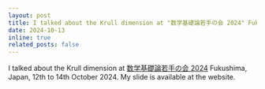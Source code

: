 ```yaml
---
layout: post
title: I talked about the Krull dimension at "数学基礎論若手の会 2024" Fukushima, Japan.
date: 2024-10-13
inline: true
related_posts: false
---
```


I talked about the Krull dimension at <a href="https://sites.google.com/view/mlwakatenokai2024">数学基礎論若手の会 2024</a> Fukushima, Japan, 12th to 14th October 2024. My slide is available at the website.
